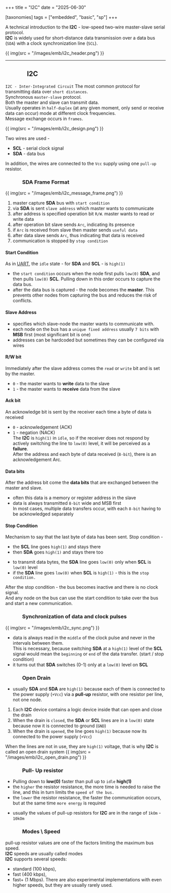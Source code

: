 +++
title = "I2C"
date = "2025-06-30"

[taxonomies]
tags = ["embedded", "basic", "sp"]
+++ 

A technical introduction to the **I2C** - low-speed two-wire master-slave serial protocol.  
**I2C** is widely used for short-distance data transmission over a data bus (`SDA`) with a clock synchronization line (`SCL`).  

{{ img(src = "/images/emb/i2c_header.png") }}

<!-- more -->
---
## &emsp;&emsp;&emsp; I2C
`I2C - Inter-Integrated Circuit`
The most common protocol for transmitting data over `short distances`.  
Synchronous `master-slave` protocol.  
Both the master and slave can transmit data.  
Usually operates in `half-duplex` (at any given moment, only send or receive data can occur) mode at different clock frequencies.  
Message exchange occurs in `frames`.

{{ img(src = "/images/emb/i2c_design.png") }}

Two wires are used -
* **SCL** - serial clock signal
* **SDA** - data bus

In addition, the wires are connected to the `Vcc` supply using one `pull-up` resistor.

### &emsp;&emsp;&emsp; SDA Frame Format

{{ img(src = "/images/emb/i2c_message_frame.png") }}

1. master capture **SDA** bus with `start condition`
2. via **SDA** is sent `slave address` which master wants to communicate
3. after address is specified operation bit `R/W`. master wants to read or write data
4. after operation bit slave sends `Arc`, indicating its presence
5. if `Arc` is received from slave then master sends `useful data`
6. after data slave sends `Arc`, thus indicating that data is received
7. communication is stopped by `stop condition`

#### Start Condition
As in [UART](https://maltsev-dev.github.io/emb-sp-uart/), the `idle` state - for **SDA** and **SCL** - is `high(1)`
* the `start condition` occurs when the node first pulls `low(0)` **SDA**, and then pulls `low(0)` **SCL**. Pulling down in this order occurs to capture the data bus.
* after the data bus is captured - the node becomes the **master**. This prevents other nodes from capturing the bus and reduces the risk of conflicts.

#### Slave Address
* specifies which slave-node the master wants to communicate with.
* each node on the bus has a `unique fixed address` usually `7 bits` with **MSB** first (most significant bit is one)
* addresses can be hardcoded but sometimes they can be configured via wires

#### R/W bit 
Immediately after the slave address comes the `read` or `write` bit and is set by the master.
* `0` - the master wants to **write** data to the slave
* `1` - the master wants to **receive** data from the slave

#### Ack bit
An acknowledge bit is sent by the receiver each time a byte of data is received
* `0` - acknowledgement (ACK)
* `1` - negation (NACK)  
The **I2C** is `high(1)` in `idle`, so if the receiver does not respond by actively switching the line to `low(0)` level, it will be perceived as a **failure**.  
After the address and each byte of data received (`8-bit`), there is an acknowledgement Arc.  

#### Data bits
After the address bit come the **data bits** that are exchanged between the master and slave.  
* often this data is a memory or register address in the slave
* data is always transmitted `8-bit` wide and MSB first  
In most cases, multiple data transfers occur, with each `8-bit` having to be acknowledged separately

#### Stop Condition
Mechanism to say that the last byte of data has been sent.
Stop condition -
* the **SCL** line goes `high(1)` and stays there
* then **SDA** goes `high(1)` and stays there too

- to transmit data bytes, the **SDA** line goes `low(0)` only when **SCL** is `low(0)` level
- if the **SDA** line goes `low(0)` when **SCL** is `high(1)` - this is the `stop condition.`

After the stop condition - the bus becomes inactive and there is no clock signal.  
And any node on the bus can use the start condition to take over the bus and start a new communication.  

### &emsp;&emsp;&emsp; Synchronization of data and clock pulses
{{ img(src = "/images/emb/i2c_sync.png") }}

* data is always read in the `middle` of the clock pulse and never in the intervals between them.  
This is necessary, because switching **SDA** at a `high(1)` level of the **SCL** signal would mean the `beginning` or `end` of the data transfer. (start / stop condition)
* it turns out that **SDA** switches (0-1) only at a `low(0)` level  on **SCL**

### &emsp;&emsp;&emsp; Open Drain
* usually **SDA** and **SDA** are `high(1)` because each of them is connected to the power supply (`+Vcc`) via a **pull-up** resistor, with one resistor per line, not one node.

1. Each **I2C** device contains a logic device inside that can open and close the drain
2. When the drain is `closed`, the **SDA** or **SCL** lines are in a `low(0)` state because now it is connected to ground (`GND`)
3. When the drain is `opened`, the line goes `high(1)` because now its connected to the power supply (`+Vcc`)

When the lines are not in use, they are `high(1)` voltage, that is why **I2C** is called an open drain system
{{ img(src = "/images/emb/i2c_open_drain.png") }}

### &emsp;&emsp;&emsp; Pull- Up resistor
- Pulling down to **low(0)** faster than pull up to `idle` **high(1)**
- the `higher` the resistor resistance, the more time is needed to raise the line, and this in turn limits the `speed of the bus.`
- the `lower` the resistor resistance, the faster the communication occurs, but at the same time `more energy` is required
* usually the values ​​of pull-up resistors for **I2C** are in the range of `1kOm` - `10kOm`

### &emsp;&emsp;&emsp; Modes \ Speed
pull-up resistor values ​​are one of the factors limiting the maximum bus speed.  
**I2C** speeds are usually called modes  
**I2C** supports several speeds:
* standard (100 kbps), 
* fast (400 kbps), 
* fast+ (1 Mbps). 
There are also experimental implementations with even higher speeds, but they are usually rarely used.  